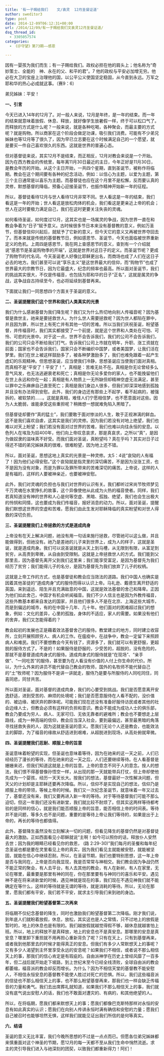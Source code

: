 ```yaml
---
title: '有一子赐给我们    文/袁灵  12月圣餐证道'
author: sweditor3
type: post
date: 2014-12-09T06:12:31+00:00
url: /2014/12/09/有一子赐给我们文袁灵12月圣餐证道/
dsq_thread_id:
  - 3305057574
categories:
  - 《＠守望》第73期——感恩

---
```

因有一婴孩为我们而生；有一子赐给我们。政权必担在他的肩头上；他名称为“奇妙策士、全能的　神、永在的父、和平的君”。7 他的政权与平安必加增无穷。他必在大卫的宝座上治理他的国，以公平公义使国坚定稳固，从今直到永远。万军之耶和华的热心必成就这事。（赛9：6）

弟兄姊妹：平安！

**一、引言**

今天已进入14年的12月了。对一般人来说，12月是年终，是一年的结束。而一年的结束就意味着放假、休息、释放，就好像学生放暑假一样，终于可以松口气了。而释放的方式是什么呢？一般来说，就是各种吃喝，各种聚会，而最主要的方式呢？就是购物。所以商家在这个阶段会做足功课，吸引我们消费。可能有不少弟兄姊妹也等12月等了很久了，因为早已立志要在这个时候满足自己的一个愿望，就是要买一件自己喜欢很久的东西。这就是世界的普遍心态。

但对基督徒来说，其实12月不是结束，而正相反，12月对教会来说是一个开始。因为在西方教会的传统里，每年离11月30日最近的主日，今年正好是11月30日，是教会年历的开始。从这个主日开始，一共四个星期，直到圣诞节，被称作将临期。教会在这个期间要有各种的纪念活动，例如：以信心为主题，以爱为主题，第三个主日通常是以喜乐为主题。而基督徒也应在这个月里不是松懈，反而要认真的灵修，默想基督的降临，预备心迎接圣诞节，也振作精神开始新一年的征程。

所以，基督徒看待12月与世人看待12月非常不同。世人看这是一年的结束，我们看这是一年的开始；世人看这是放松肉体的机会，我们看这是更亲近上帝的机会；世人在这时要极力满足自己，我们在这时更要关注失丧的灵魂。

如何看待圣诞，如何度过12月，这其实也是一场属灵的争战，因为世界一直在和教会争着为“日子”赋予意义。古时候很多节日本来没有基督教的意义，例如万圣节，但基督信仰兴起后，就赋予了它新的意义，但今天它的意义又再被世界夺回去了。而本来就是传统的基督教节日，例如感恩节、圣诞节，今天也面临被世界重新定义的危机。上周四是感恩节，我在网上查感恩节的意义，查到有一个介绍就说“感恩节是圣诞购物季的开端”，这就是世界对这日子的定义。而圣诞节呢？更成了购物节的代名词。今天圣诞老人好像比耶稣更出名，而商场也成了人们在这日子必去的地方。我们甚至可以说“享乐主义”是这世界最大的信仰，而“购物节”也成了世界最大的宗教节日，因为它最盛大，纪念的频率也最高。所以面对圣诞节，我们的挑战其实很大，不仅是传福音，也包括为耶和华的日子“正名”，这就是属灵的争战，这争战自古持续至今，也必将延续到基督再来。
  
下面就让我们一同思想四个方面关于圣诞的意义。

**二、圣诞提醒我们这个世界和我们人类真实的光景**

我们为什么感谢基督为我们降生呢？我们又为什么热切地向别人传福音呢？因为基督是救世主，祂来是要拯救世人。为什么世人需要拯救呢？因为世人都陷在罪中，并且因为罪，所以世上有死亡并有其他一切的苦难。所以当我们庆祝圣诞，盼望基督，并传福音时，我们其实都接受了一个前提，就是这个世界和人类处在可怕、可怜、可悲的光景中。对于这一点，世界不会告诉我们，我们的公司不会告诉我们，我们的公司只会不断给我们打气，告诉我们公司上市就在明年，升职、涨工资就在前面；国家也不会告诉我们，国家只会不断编织中国梦，或者美国梦，让我们活在梦里。我们在世上被这样鼓励多了，被各种梦激励多了，我们也难免跟着一起产生虚幻的乐观精神。但思想圣诞，应当使我们冷静，思想圣诞应当使我们面对真相。而真相不是“平安了！平安了！”，真相是：苦难无处不在。真相是你无论曾经多么意气风发，也无法逃避衰老和死亡；真相是你无论多爱你的家人，也不能挽留他们在世上永远和你在一起；真相是有人物质上一无所缺但却精神空虚无法满足，甚至以罪中之乐麻痹自己直至死亡；真相是我们身边人很多，但我们却深深地感到孤独并且没有办法得到安慰。此外，我们的身边还有那些上不起学，看不起病的，被强拆的，被软禁的……。这就是真相，难怪人们宁愿相信梦，也不愿意面对这些。因为人太脆弱，谁能承受这些重担呢？稍微想一想就难免陷入黑暗了。

但基督徒却要作“真的猛士”，我们要敢于面对惨淡的人生，敢于正视淋漓的鲜血。这不是我们喜欢自虐，这其实是我们的灵修。因为我们若没有对地上绝望，我们也难以对天上盼望；我们若没有面对过世界的苦难，我们也难以向往永恒的安息。以色列人在埃及为奴400年，他们向上帝叹息哀求，那是真哀求，之所以“真”，是因为做奴隶的滋味真不好受。而我们面对圣诞，真盼望吗？真在乎吗？其实对日子过得还不错的弟兄姊妹真的很难，很难盼望，因为地上还不错。

所以，面对圣诞，思想这地上真实的光景是一种灵修。太5：4说“哀恸的人有福了！因为他们必得安慰。”这个哀恸就是指灵里的深切痛苦，不是因为没涨工资，也不是因为没有对象，而是为罪以及罪所带来的苦难深切的痛苦。上帝说，这样的人是有福的，这样的人要被神亲近，也要被神安慰。

此外，我们对灵魂的负担也与我们对世界的认识有关。我们都听过宋尚节牧师梦见千万灵魂在水里挣扎的故事，这个异像使他从此成为火热的福音使者。同样，我们若真知道没有神的世界和人心是何等空虚、黑暗、孤独、绝望，我们也会生出极大的怜悯和同情，这也要成为我们传福音，报好消息的动力。所以，面对圣诞，提醒我们默想这世界的空虚和苦难，愿我们由此生发对耶稣降临的真实盼望和对世人得救的深切负担。

**三、圣诞提醒我们上帝拯救的方式是道成肉身**

上帝没有在天上解决问题，祂没有用一句话来施行拯救，尽管祂可以这么做，并且能做得到，但祂没有。祂乃是差祂的儿子来到世界上，成为人的样子，这就是圣诞，就是道成肉身。我们可以说圣诞就是从天上到马槽，从无限到有限，从富足到贫穷，从高贵到卑微，从自由到受限制。这就是上帝拯救世人的方式。我们能到父那里去，因为基督先离开父到我们这里来；我们能享受富足，是因为基督先为我们经历了贫穷；我们能得儿子的名分，是因为基督先为我们放弃了儿子的权柄。

这就是上帝工作的方式，也是基督徒和教会应当效法的道路。我们中国人也确实是因着其他圣徒的“道成肉身”式的服侍而得以认识上帝。马礼逊、戴德生离开舒适的英国，来到遥远、陌生并且充满敌意的中国，这就是效法基督的舍己和降卑。正因为他们如此舍己，中国才有机会听闻福音。我们不少人信主也是因为外教传福音，这些外教基本都来自发达的国家，并且他们很多人不是在北京、上海这些大城市，而是到偏远的城市，有的在中国十几年、几十年。他们面对的困难超过我们的想象，例如：文化的差异，心里的孤独，身体的不适应，家人的需要。如果没有他们的舍弃，我们又怎能得着的？

教会起初的发展也正是藉着效法基督舍己的服侍。教堂建立的地方，同时建立收容所，立刻开展照顾穷人、病人的工作。在瘟疫中，在战争中，教会一定留下来照顾病人和难民。我们不要想教会今天有钱了，资源多了，我们就可以有更舒服，更超脱的服侍方式了。不是的！如果服侍是舒服的，少受苦的，超脱的，没有危险的，那就不是基督道成肉身式的服侍。道成肉身式的服侍就是“在现场”、“亲手做”、“一同吃苦”的服侍，甚至要为在人看没有价值的人付上你生命的代价。所以，为什么外来的讲员不能代替自己教会的牧师，国外的名牧师不能代替自己的“土”牧师呢？因为服侍不是讲一讲就走，服侍乃是要与所服侍的人同吃同住，同喜同悲，同甘共苦。

所以面对圣诞，面对基督的道成肉身，我们的心要受到挑战。我们是否愿意离开安逸舒适，进到受苦的、麻烦的处境呢；我们是否愿意服侍在人看不配的，没价值的、被边缘、被厌弃的群体呢。可能我们现在还没有准备好服侍访民或者其他的社会边缘人士，但教会必须有这样的负担和意识。教会不能成为成功人士的俱乐部，教会乃要成为穷人、病人、无家可归、无依无靠者的避难所；教会也不要想走上层路线，成为一种高端的信仰，教会应当深入社会，要到最偏远，甚至最黑暗的角落寻找拯救失丧的人，因为这就是圣诞的意义。愿我们无论个人还是教会，也能效法主的脚踪，为了福音的缘故从舒适进到艰难，从超脱进到现场，从高处俯就卑微。

**四、圣诞提醒我们忍耐、顺服上帝的旨意**

圣诞意味着盼望的实现，但圣诞也意味着等待，因为在祂来的这一天之前，人们已经经历了漫长的等待，而在祂来的这一天之后，人们还要继续等待。在人看基督是姗姗来迟，但我们知道这就是上帝的旨意。上帝的意念不同于人的意念。按人的想法，我们恨不得基督像孙悟空一样，从出现的那一天就能带兵打仗，但上帝却使他先成为一个婴孩，经历一天天长大。按我们的想法，基督最好一次性解决问题，但天父的计划却是主耶稣还要再次降临。所以，信仰不是实现自己的想法，信仰乃是顺服上帝的带领，等候上帝的时候。我们又一次纪念圣诞节，就意味着一年又过去了，基督还没有来，我们又要再进入新一年的等待。对于等待基督我们可能不那么迫切，但这一年我们还没有进新堂，我们就比较不耐烦了。但其实这两样等待都考验的是同样的信心，就是我们能否顺服上帝的旨意，能否相信上帝的时间表。等待并不是问题，等多久也不是问题，重要的是等待上帝让我们等待的，如果是出于上帝的，再长的等待也都值得。

此外，基督降生虽然没有立刻解决一切的问题，但看见降生的基督仍然是对基督徒最大的激励。正如西面看见小耶稣就说“主啊！如今可以照你的话，释放仆人安然去世；因为我的眼睛已经看见你的救恩， (路 2:29-30)”我们每月的圣餐和每年纪念圣诞也都是要在灵里看见上帝的真实，因为我们看见主就能被安慰，就能被坚固，就能在信心中继续忍耐。所以，在圣诞节期，我们也要特别思想，这一年上帝是否与我同在，上帝是否向我显现，我是否常常与神相交。我们教会因为争战仍然不能正常的聚会，有人去平台，有人去其他的教会，有人在新树，有人在家里，无论在哪里，最重要是那里有神的同在，你在那里要有与神同行的喜乐和平安。遇见神不是在将来进新堂的时候，遇见神就是现在的事，我们现在不遇见神我们就不能确定在等什么，这样的等待就是无谓的等待，就是消耗的等待。所以，无论在那里，愿我们都有平安，我们若不平安，就求主引导我们来到祂的身边。

**五、圣诞提醒我们盼望基督第二次再来**

将临期不仅纪念基督的降生，同时也激励我们盼望基督第二次降临。刚才我们说，到年底人们就盼着放假，休息，放松，其实这也是人之常情，只不过地上的放假是暂时的，地上的休息也是有限的。我们越放假就越觉得假不够，越休息就越害怕上班。所以，地上的释放不是真释放，地上的安息也不是真安息。那哪里的安息是真安息？哪里卸下重担就不用再担心重新背负了呢？只有在天上，只有到基督再来，或者我到他那里去的时候才能得真正的安息。但我们有多少人常默想天上的事呢？又有多少人渴望到主怀里享受永远的安息呢？如果我们不相信，或者说不那么相信天上的事，那我们的信心肯定是有瑕疵的。自由派神学在历史上曾经风靡了一百多年，但二战后就开始走下坡路，到上世纪末至今已经全线溃败，全球自由派的教会都萎缩，福音派的教会却反而增长。为什么？因为不相信天堂的基督教不能安慰人，不相信永恒安息的基督教不能使人胜过对死亡的恐惧。所以，我们这些福音派的信徒也不那么相信天上的事，也不那么盼望基督再来，那我们也一样会缺乏传福音的力量和勇气。我们去出席葬礼就知道，如果我们不那么相信天上的事，我们就没有底气说出安慰人的话，我们也不敢面对遭灾的、有病的，和其他绝望的人。

所以，在将临期，愿我们都来默想天上的事；愿我们都像巴克斯特那样对永恒的安息有如此真实的认识；愿我们在向别人传讲永恒时满有确信和安慰的力量；愿我们自己被召时也能够坦然无惧，这样我们就能见证出我们所信的是何等真实。

**六、结语**

圣诞的意义无比丰富，我们今晚所思想的不过是一点点而已。但愿各位弟兄姊妹都来慎重面对这个神圣的节期，愿12月的每一天都不至从我们生命中悄然流逝。求主的灵引导我们进入与祂深刻的团契，以致我们都重新得力！阿们！